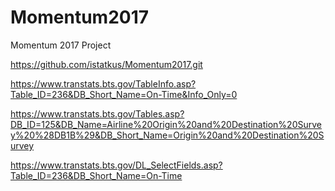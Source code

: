 # Momentum2017
Momentum 2017 Project


https://github.com/istatkus/Momentum2017.git

https://www.transtats.bts.gov/TableInfo.asp?Table_ID=236&DB_Short_Name=On-Time&Info_Only=0

https://www.transtats.bts.gov/Tables.asp?DB_ID=125&DB_Name=Airline%20Origin%20and%20Destination%20Survey%20%28DB1B%29&DB_Short_Name=Origin%20and%20Destination%20Survey

https://www.transtats.bts.gov/DL_SelectFields.asp?Table_ID=236&DB_Short_Name=On-Time
